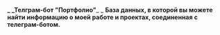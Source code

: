 **_ _Телграм-бот "Портфолио"**_ _
**База данных, в которой вы можете найти информацию о моей работе и проектах, соединенная с телеграм-ботом.**

